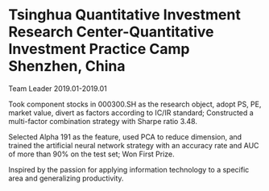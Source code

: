 # Tsinghua Quantitative Investment Research Center-Quantitative Investment Practice Camp 	Shenzhen, China
Team Leader	2019.01-2019.01

Took component stocks in 000300.SH as the research object, adopt PS, PE, market value, divert as factors according to IC/IR standard; Constructed a multi-factor combination strategy with Sharpe ratio 3.48.

Selected Alpha 191 as the feature, used PCA to reduce dimension, and trained the artificial neural network strategy with an accuracy rate and AUC of more than 90% on the test set; Won First Prize.

Inspired by the passion for applying information technology to a specific area and generalizing productivity.
